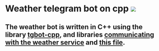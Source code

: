 # Weather telegram bot on cpp ![](https://github.com/blackcater/blackcater/raw/main/images/Hi.gif)
## The weather bot is written in C++ using the library  [tgbot-cpp](https://github.com/reo7sp/tgbot-cpp), and libraries [communicating with the weather service](https://github.com/kovdan01/weather-bot/blob/master/src/weather_api.h) and [this file](https://github.com/kovdan01/weather-bot/blob/master/src/weather_api.cpp).
